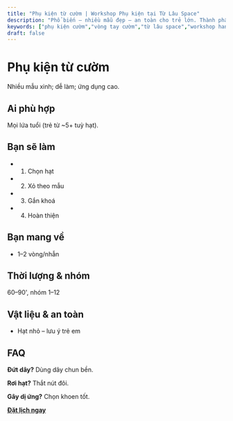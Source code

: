 ```yaml
---
title: "Phụ kiện từ cườm | Workshop Phụ kiện tại Từ Lâu Space"
description: "Phổ biến – nhiều mẫu đẹp – an toàn cho trẻ lớn. Thành phẩm mang về. Phù hợp người mới. Đặt lịch ngay."
keywords: ["phụ kiện cườm","vòng tay cườm","từ lâu space","workshop handmade"]
draft: false
---
```


# Phụ kiện từ cườm

Nhiều mẫu xinh; dễ làm; ứng dụng cao.

## Ai phù hợp
Mọi lứa tuổi (trẻ từ ~5+ tuỳ hạt).

## Bạn sẽ làm
- 1. Chọn hạt
- 2. Xỏ theo mẫu
- 3. Gắn khoá
- 4. Hoàn thiện

## Bạn mang về
- 1–2 vòng/nhẫn

## Thời lượng & nhóm
60–90', nhóm 1–12

## Vật liệu & an toàn
- Hạt nhỏ – lưu ý trẻ em

## FAQ
**Đứt dây?**
Dùng dây chun bền.

**Rơi hạt?**
Thắt nút đôi.

**Gây dị ứng?**
Chọn khoen tốt.

**[Đặt lịch ngay](/pages/booking-pricing)**
